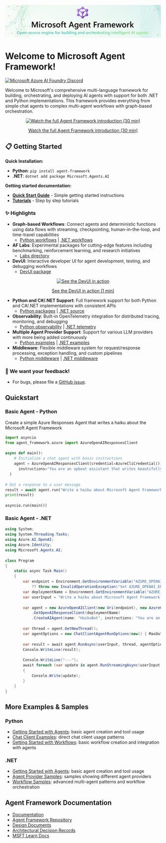 ![Microsoft Agent Framework](docs/assets/readme-banner.png)

# Welcome to Microsoft Agent Framework!
[![Microsoft Azure AI Foundry Discord](https://dcbadge.limes.pink/api/server/b5zjErwbQM)](https://discord.gg/b5zjErwbQM)

Welcome to Microsoft's comprehensive multi-language framework for building, orchestrating, and deploying AI agents with support for both .NET and Python implementations. This framework provides everything from simple chat agents to complex multi-agent workflows with graph-based orchestration.

<p align="center">
  <a href="https://www.youtube.com/watch?v=AAgdMhftj8w" title="Watch the full Agent Framework introduction (30 min)">
    <img src="https://img.youtube.com/vi/AAgdMhftj8w/hqdefault.jpg"
         alt="Watch the full Agent Framework introduction (30 min)" width="480">
  </a>
</p>
<p align="center">
  <a href="https://www.youtube.com/watch?v=AAgdMhftj8w">
    Watch the full Agent Framework introduction (30 min)
  </a>
</p>

## 📋 Getting Started

**Quick Installation:**

- **Python**: `pip install agent-framework`
- **.NET**: `dotnet add package Microsoft.Agents.AI`

**Getting started documentation:**

- **[Quick Start Guide](https://learn.microsoft.com/agent-framework/tutorials/quick-start)** - Simple getting started instructions
- **[Tutorials](https://learn.microsoft.com/agent-framework/tutorials/overview)** - Step by step tutorials

### ✨ **Highlights**

- **Graph-based Workflows**: Connect agents and deterministic functions using data flows with streaming, checkpointing, human-in-the-loop, and time-travel capabilities
  - [Python workflows](./python/samples/getting_started/workflow/) | [.NET workflows](./dotnet/samples/GettingStarted/Workflows/)
- **AF Labs**: Experimental packages for cutting-edge features including benchmarking, reinforcement learning, and research initiatives
  - [Labs directory](./python/packages/lab/)
- **DevUI**: Interactive developer UI for agent development, testing, and debugging workflows
  - [DevUI package](./python/packages/devui/)

<p align="center">
  <a href="https://www.youtube.com/watch?v=mOAaGY4WPvc">
    <img src="https://img.youtube.com/vi/mOAaGY4WPvc/hqdefault.jpg" alt="See the DevUI in action" width="480">
  </a>
</p>
<p align="center">
  <a href="https://www.youtube.com/watch?v=mOAaGY4WPvc">
    See the DevUI in action (1 min)
  </a>
</p>

- **Python and C#/.NET Support**: Full framework support for both Python and C#/.NET implementations with consistent APIs
  - [Python packages](./python/packages/) | [.NET source](./dotnet/src/)
- **Observability**: Built-in OpenTelemetry integration for distributed tracing, monitoring, and debugging
  - [Python observability](./python/samples/getting_started/workflow/observability/) | [.NET telemetry](./dotnet/samples/GettingStarted/AgentOpenTelemetry/)
- **Multiple Agent Provider Support**: Support for various LLM providers with more being added continuously
  - [Python examples](./python/samples/getting_started/agents/) | [.NET examples](./dotnet/samples/GettingStarted/AgentProviders/)
- **Middleware**: Flexible middleware system for request/response processing, exception handling, and custom pipelines
  - [Python middleware](./python/samples/getting_started/middleware/) | [.NET middleware](./dotnet/samples/GettingStarted/Agents/Agent_Step14_Middleware/)

### 💬 **We want your feedback!**

- For bugs, please file a [GitHub issue](https://github.com/microsoft/agent-framework/issues).

## Quickstart

### Basic Agent - Python

Create a simple Azure Responses Agent that writes a haiku about the Microsoft Agent Framework

```python
import asyncio
from agent_framework.azure import AzureOpenAIResponsesClient

async def main():
    # Initialize a chat agent with basic instructions
    agent = AzureOpenAIResponsesClient(credential=AzureCliCredential()).create_agent(
      instructions="You are an upbeat assistant that writes beautifully.",
  )

# Get a response to a user message
result = await agent.run("Write a haiku about Microsoft Agent Framework.")
print(result)

asyncio.run(main()) 
```

### Basic Agent - .NET

```c#
using System;
using System.Threading.Tasks;
using Azure.AI.OpenAI;
using Azure.Identity;
using Microsoft.Agents.AI;

class Program
{
    static async Task Main()
    {
        var endpoint = Environment.GetEnvironmentVariable("AZURE_OPENAI_ENDPOINT")
            ?? throw new InvalidOperationException("Set AZURE_OPENAI_ENDPOINT.");
        var deploymentName = Environment.GetEnvironmentVariable("AZURE_OPENAI_DEPLOYMENT_NAME") ?? "gpt-4o";
        var userInput = "Write a haiku about Microsoft Agent Framework.";

        var agent = new AzureOpenAIClient(new Uri(endpoint), new AzureCliCredential())
            .GetOpenAIResponseClient(deploymentName)
            .CreateAIAgent(name: "HaikuBot", instructions: "You are an upbeat assistant that writes beautifully.");

        var thread = agent.GetNewThread();
        var agentOptions = new ChatClientAgentRunOptions(new() { MaxOutputTokens = 8000 });

        var result = await agent.RunAsync(userInput, thread, agentOptions);
        Console.WriteLine(result);

        Console.WriteLine("---");
        await foreach (var update in agent.RunStreamingAsync(userInput, thread, agentOptions))
        {
            Console.Write(update);
        }
    }
}
```

## More Examples & Samples

### Python

- [Getting Started with Agents](./python/samples/getting_started/agents): basic agent creation and tool usage
- [Chat Client Examples](./python/samples/getting_started/chat_client): direct chat client usage patterns
- [Getting Started with Workflows](./python/samples/getting_started/workflows): basic workflow creation and integration with agents

### .NET

- [Getting Started with Agents](./dotnet/samples/GettingStarted/Agents): basic agent creation and tool usage
- [Agent Provider Samples](./dotnet/samples/GettingStarted/AgentProviders): samples showing different agent providers
- [Workflow Samples](./dotnet/samples/GettingStarted/Workflows): advanced multi-agent patterns and workflow orchestration

## Agent Framework Documentation

- [Documentation](https://learn.microsoft.com/agent-framework/)
- [Agent Framework Repository](https://github.com/microsoft/agent-framework)
- [Design Documents](./docs/design)
- [Architectural Decision Records](./docs/decisions)
- [MSFT Learn Docs](https://learn.microsoft.com/agent-framework/overview/agent-framework-overview)
